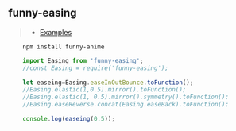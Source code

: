 ## funny-easing

> * [Examples](https://feff01.github.io/funny-anime/dist/test_easing.html)


```
    npm install funny-anime
```

```javascript
    import Easing from 'funny-easing';
    //const Easing = require('funny-easing');

    let easeing=Easing.easeInOutBounce.toFunction();
    //Easing.elastic(1,0.5).mirror().toFunction();
    //Easing.elastic(1, 0.5).mirror().symmetry().toFunction();
    //Easing.easeReverse.concat(Easing.easeBack).toFunction();

    console.log(easeing(0.5));
```
